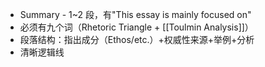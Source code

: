 
- Summary - 1~2 段，有"This essay is mainly focused on"
- 必须有九个词（Rhetoric Triangle + [[Toulmin Analysis]]）
- 段落结构：指出成分（Ethos/etc.）+权威性来源+举例+分析
- 清晰逻辑线